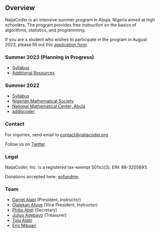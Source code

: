 ## Overview


NaijaCoder is an intensive summer program in Abuja, Nigeria aimed at high schoolers. The program provides free instruction on the basics of algorithms, statistics, and programming.

If you are a student who wishes to participate in the program in August 2023, please fill out this [application form].

[application form]: https://docs.google.com/forms/d/e/1FAIpQLSeQ4PVc_aLutDv3DeuvkG5QjgxAOYFPOoTmw4nKHHF6uoJWjg/viewform 

### Summer 2023 (Planning in Progress)

* [Syllabus](summer2023/files/syllabus.md)
* [Additional Resources]

[Additional Resources]: https://github.com/naijacoderorg/lectures


### Summer 2022

* [Syllabus]
* [Nigerian Mathematical Society]
* [National Mathematical Center, Abuja]
* [addiscoder]

[Syllabus]: summer2022/files/syllabus.md
[Nigerian Mathematical Society]: https://www.nigerianmathematicalsociety.org/
[National Mathematical Center, Abuja]: https://nmc.edu.ng/
[addiscoder]: https://www.addiscoder.com/

### Contact

For inquiries, send email to [contact@naijacoder.org](mailto:contact@naijacoder.org).

Follow us on [Twitter](https://twitter.com/naijacoderorg).

### Legal

NaijaCoder, Inc. is a registered tax-exempt 501(c)(3).
EIN: 88-3205893.

Donations accepted here: [gofundme](https://www.gofundme.com/f/help-launch-a-coding-project-in-nigeria).

### Team
* [Daniel Alabi](https://www.linkedin.com/in/alabidan/) (President, Instructor)
* [Olalekan Afuye](https://www.linkedin.com/in/olalekan-afuye/) (Vice President, Instructor)
* [Philip Abel](https://www.linkedin.com/in/abelphilip/) (Secretary)
* [Julius Adebayo](https://www.linkedin.com/in/juliusadebayo/) (Treasurer)
* [Tolu Alabi](https://www.linkedin.com/in/tolu-alabi-08697525/)
* [Eric Mibuari](https://www.linkedin.com/in/eric-mibuari-bb24044/)
